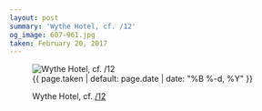 ```yaml
---
layout: post
summary: 'Wythe Hotel, cf. /12'
og_image: 607-961.jpg
taken: February 20, 2017
---
```


<figure class="post" data-src="{{ site.assets_url }}/{{ page.og_image }}">
<img alt="Wythe Hotel, cf. /12" sizes="(min-width: 700px) 50vw, calc(100vw - 2rem)" src="{{ site.assets_url }}/607-480.jpg" srcset="{{ site.assets_url }}/607-240.jpg 240w, {{ site.assets_url }}/607-480.jpg 480w, {{ site.assets_url }}/607-721.jpg 721w, {{ site.assets_url }}/607-961.jpg 961w"/>
<figcaption>
<time>{{ page.taken | default: page.date | date: "%B %-d, %Y" }}</time>
<p>Wythe Hotel, cf. <a href="http://life.aaronjgreenberg.com/12">/12</a></p>
</figcaption>
</figure>

